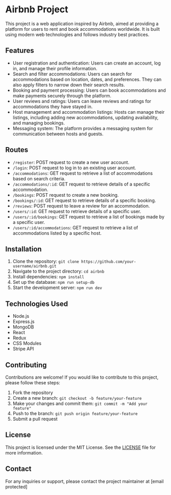 # Airbnb Project

This project is a web application inspired by Airbnb, aimed at providing a platform for users to rent and book accommodations worldwide. It is built using modern web technologies and follows industry best practices.

## Features

- User registration and authentication: Users can create an account, log in, and manage their profile information.
- Search and filter accommodations: Users can search for accommodations based on location, dates, and preferences. They can also apply filters to narrow down their search results.
- Booking and payment processing: Users can book accommodations and make payments securely through the platform.
- User reviews and ratings: Users can leave reviews and ratings for accommodations they have stayed in.
- Host management and accommodation listings: Hosts can manage their listings, including adding new accommodations, updating availability, and managing bookings.
- Messaging system: The platform provides a messaging system for communication between hosts and guests.

## Routes

- `/register`: POST request to create a new user account.
- `/login`: POST request to log in to an existing user account.
- `/accommodations`: GET request to retrieve a list of accommodations based on search criteria.
- `/accommodations/:id`: GET request to retrieve details of a specific accommodation.
- `/bookings`: POST request to create a new booking.
- `/bookings/:id`: GET request to retrieve details of a specific booking.
- `/reviews`: POST request to leave a review for an accommodation.
- `/users/:id`: GET request to retrieve details of a specific user.
- `/users/:id/bookings`: GET request to retrieve a list of bookings made by a specific user.
- `/users/:id/accommodations`: GET request to retrieve a list of accommodations listed by a specific host.

## Installation

1. Clone the repository: `git clone https://github.com/your-username/airbnb.git`
2. Navigate to the project directory: `cd airbnb`
3. Install dependencies: `npm install`
4. Set up the database: `npm run setup-db`
5. Start the development server: `npm run dev`

## Technologies Used

- Node.js
- Express.js
- MongoDB
- React
- Redux
- CSS Modules
- Stripe API
## Contributing

Contributions are welcome! If you would like to contribute to this project, please follow these steps:

1. Fork the repository
2. Create a new branch: `git checkout -b feature/your-feature`
3. Make your changes and commit them: `git commit -m "Add your feature"`
4. Push to the branch: `git push origin feature/your-feature`
5. Submit a pull request

## License

This project is licensed under the MIT License. See the [LICENSE](LICENSE) file for more information.

## Contact

For any inquiries or support, please contact the project maintainer at [email protected]
